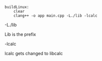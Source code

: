 ```make
buildLinux:
	clear
	clang++ -o app main.cpp -L./lib -lcalc
```

-L./lib

Lib is the prefix

-lcalc

lcalc gets changed to libcalc

